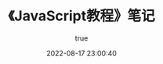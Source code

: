 ---
pageComponent:
  name: Catalogue
  data:
    path: 前端笔记/00.《JavaScript教程》笔记
    description: 本章内容为博主在原教程基础上添加学习笔记，教程版权归原作者所有。来源：<a href='https://wangdoc.com/javascript/' target='_blank'>JavaScript教程</a>
title: 《JavaScript教程》笔记
permalink: /JavaScript/
sidebar: false
article: false
comment: false
editLink: false
description: null
date: 2022-08-17 23:00:40
author:
  name: Howietron
  link: https://wiki.howie.top
---